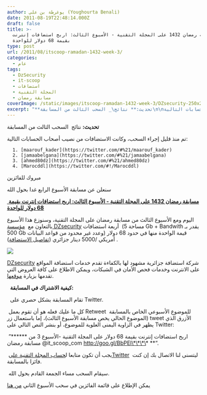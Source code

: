 ```yaml
---
author: يوغرطة بن علي (Youghourta Benali)
date: 2011-08-19T22:48:14.000Z
draft: false
title: >-
  مسابقة رمضان 1432 على المجلة التقنية - الأسبوع الثالث: اربح استضافات إنترنت
  بقيمة 68 دولار للواحدة
type: post
url: /2011/08/itscoop-ramadan-1432-week-3/
categories:
  - عام
tags:
  - DzSecurity
  - it-scoop
  - استضافات
  - المجلة التقنية
  - مسابقة رمضان
coverImage: /static/images/itscoop-ramadan-1432-week-3/DZsecurity-250x250.png
excerpt: "**تحديث:** نتائج\_ السحب الثالث من المسابقة\n\nتم منذ قليل إجراء السحب، وكانت الاستضافات من نصيب أصحاب الحسابات التالية:\n\n~~~\n  1. [maarouf_kader](https://twitter.com/#%21/maarouf_kader)\n  2. [jamaabelgana](https://twitter.com/#%21/jamaabelgana)\n  3. [ahmed80dz](https://twitter.com/#%21/ahmed80dz)\n  4. [Marocddl](https://twitter.com/#!/Marocddl)\n~~~\n\nمبروك للفائزين\n\nسنعلن عن مسابقة الأسبوع الرابع غدا بحول الله\n\n[\_**مسابقة رمضان 1432 على"
---
```

**تحديث:** نتائج  السحب الثالث من المسابقة

تم منذ قليل إجراء السحب، وكانت الاستضافات من نصيب أصحاب الحسابات التالية:

~~~
  1. [maarouf_kader](https://twitter.com/#%21/maarouf_kader)
  2. [jamaabelgana](https://twitter.com/#%21/jamaabelgana)
  3. [ahmed80dz](https://twitter.com/#%21/ahmed80dz)
  4. [Marocddl](https://twitter.com/#!/Marocddl)
~~~

مبروك للفائزين

سنعلن عن مسابقة الأسبوع الرابع غدا بحول الله

[ **مسابقة رمضان 1432 على المجلة التقنية - الأسبوع الثالث: اربح استضافات إنترنت بقيمة 68 دولار للواحدة**](https://www.it-scoop.com/2011/08/itscoop-ramadan-1432-week-3/)

اليوم ومع الأسبوع الثالث من مسابقة رمضان على المجلة التقنية، وسنوزع هذا الأسبوع بالتعاون مع  [مؤسسة DZsecurity](http://goo.gl/AEXtN) أربعة استضافات  (مساحة 5 Gb + Bandwith يقدر بـ 500 Gb وعدد غير محدود من قواعد البيانات) قيمة الواحدة منها في حدود 68 دولار أمريكي /5000 دينار جزائري ([تفاصيل الاستضافة](http://goo.gl/KKMmL)) .

![](/static/images/itscoop-ramadan-1432-week-3/DZsecurity-250x250.png)

[DZsecurity](http://goo.gl/AEXtN) شركة استضافة جزائرية مشهود لها بالكفاءة تقدم خدمات استضافة المواقع على الانترنت وخدمات فحص الأمان في الشبكات، ويمكن الاطلاع على كافة العروض التي تقدمها بزيارة [موقعها](http://goo.gl/AEXtN).

  **كيفية الاشتراك في المسابقة:**

  تقام المسابقة بشكل حصري على Twitter.

 كل ما عليك فعله هو أن تقوم بعمل Retweet للموضوع الأسبوعي الخاص بالمسابقة  (الموضوع الحالي يخص مسابقة الأسبوع الثالث)، إما باستعمال زر tweet الأزرق الذي يظهر في الزاوية اليمنى العلوية للموضوع، أو بنشر النص التالي على Twitter:

 ”\*\*\*\*\*\* اربح استضافات إنترنت بقيمة 68 دولار على المجلة التقنية -الأسبوع 3 من مسابقة رمضان @it_scoop_com http://goo.gl/BbPEl\*\*\*\* \*\*“.

 يجب أن تكون متابعا ل[حساب المجلة التقنية علىTwitter](http://twitter.com/it_scoop_com)  ليتسنى لنا الاتصال بك إن كنت فائزا بالمسابقة.

 سيقام السحب مساء الجمعة القادم بحول الله.

يمكن الإطلاع على قائمة الفائزين في سحب الأسبوع الثاني [من هنا](https://www.it-scoop.com/2011/08/itscoop-ramadan-1432-week-2/)
